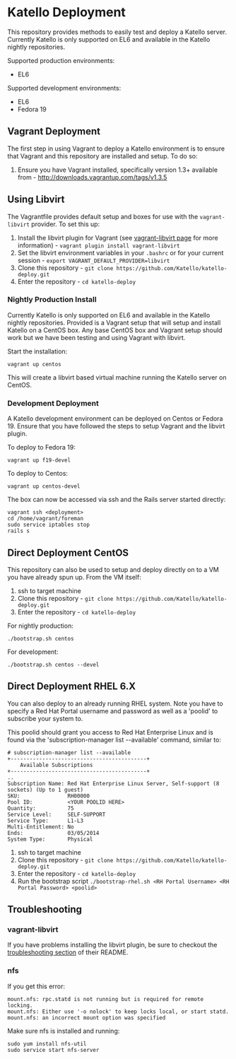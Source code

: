 # Katello Deployment

This repository provides methods to easily test and deploy a Katello server. 
Currently Katello is only supported on EL6 and available in the Katello nightly repositories.

Supported production environments:

  * EL6

Supported development environments:

  * EL6
  * Fedora 19

## Vagrant Deployment

The first step in using Vagrant to deploy a Katello environment is to ensure that Vagrant and this repository are installed and setup. To do so:

1. Ensure you have Vagrant installed, specifically version 1.3+ available from - http://downloads.vagrantup.com/tags/v1.3.5

## Using Libvirt

The Vagrantfile provides default setup and boxes for use with the `vagrant-libvirt` provider. To set this up:

1. Install the libvirt plugin for Vagrant (see [vagrant-libvirt page](https://github.com/pradels/vagrant-libvirt#installation) for more information) - `vagrant plugin install vagrant-libvirt`
2. Set the libvirt environment variables in your `.bashrc` or for your current session - `export VAGRANT_DEFAULT_PROVIDER=libvirt`
3. Clone this repository - `git clone https://github.com/Katello/katello-deploy.git`
4. Enter the repository - `cd katello-deploy`

### Nightly Production Install

Currently Katello is only supported on EL6 and available in the Katello nightly repositories. Provided
is a Vagrant setup that will setup and install Katello on a CentOS box. Any base CentOS box and Vagrant 
setup should work but we have been testing and using Vagrant with libvirt.

Start the installation:

    vagrant up centos

This will create a libvirt based virtual machine running the Katello server on CentOS.

### Development Deployment

A Katello development environment can be deployed on Centos or Fedora 19. Ensure that you have followed the steps to setup Vagrant and the libvirt plugin.

To deploy to Fedora 19:

    vagrant up f19-devel

To deploy to Centos:

    vagrant up centos-devel

The box can now be accessed via ssh and the Rails server started directly:

    vagrant ssh <deployment>
    cd /home/vagrant/foreman
    sudo service iptables stop
    rails s

## Direct Deployment CentOS

This repository can also be used to setup and deploy directly on to a VM you have already spun up. From 
the VM itself:

1. ssh to target machine
2. Clone this repository - `git clone https://github.com/Katello/katello-deploy.git`
3. Enter the repository - `cd katello-deploy`

For nightly production:

    ./bootstrap.sh centos

For development:

    ./bootstrap.sh centos --devel


## Direct Deployment RHEL 6.X

You can also deploy to an already running RHEL system.  Note you have to specify a Red Hat Portal username and password as well as a 'poolid' to subscribe your system to.

This poolid should grant you access to Red Hat Enterprise Linux and is found via the 'subscription-manager list --available' command, similar to:

```
# subscription-manager list --available
+-------------------------------------------+
    Available Subscriptions
+-------------------------------------------+
..
Subscription Name: Red Hat Enterprise Linux Server, Self-support (8 sockets) (Up to 1 guest)
SKU:               RH00000
Pool ID:           <YOUR POOLID HERE>
Quantity:          75
Service Level:     SELF-SUPPORT
Service Type:      L1-L3
Multi-Entitlement: No
Ends:              03/05/2014
System Type:       Physical
```

1. ssh to target machine
2. Clone this repository - `git clone https://github.com/Katello/katello-deploy.git`
3. Enter the repository - `cd katello-deploy`
4. Run the bootstrap script `./bootstrap-rhel.sh <RH Portal Username> <RH Portal Password> <poolid>`

## Troubleshooting

### vagrant-libvirt

If you have problems installing the libvirt plugin, be sure to checkout the [troubleshooting section](https://github.com/pradels/vagrant-libvirt#possible-problems-with-plugin-installation-on-linux) of their README.

### nfs

If you get this error:

```
mount.nfs: rpc.statd is not running but is required for remote locking.
mount.nfs: Either use '-o nolock' to keep locks local, or start statd.
mount.nfs: an incorrect mount option was specified
```

Make sure nfs is installed and running:

```
sudo yum install nfs-util
sudo service start nfs-server
```
